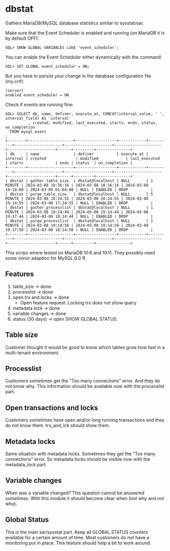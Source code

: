 # dbstat
Gathers MariaDB/MySQL database statistics similar to sysstat/sar.

Make sure that the Event Scheduler is enabled and running (on MariaDB it is by default OFF):

    SQL> SHOW GLOBAL VARIABLES LIKE 'event_scheduler';

You can enable the Event Scheduler either dynamically with the command:

    SQL> SET GLOBAL event_scheduler = ON;

But you have to persist your change in the database configuration file (my.cnf):

    [server]
    enabled event_scheduler = ON

Check if events are running fine:

    SQL> SELECT db, name, definer, execute_at, CONCAT(interval_value, ' ', interval_field) AS 'interval'
              , created, modified, last_executed, starts, ends, status, on_completion
      FROM mysql.event
    ;
    +--------+--------------------+------------------+------------+----------+---------------------+---------------------+---------------------+---------------------+------+---------+---------------+
    | db     | name               | definer          | execute_at | interval | created             | modified            | last_executed       | starts              | ends | status  | on_completion |
    +--------+--------------------+------------------+------------+----------+---------------------+---------------------+---------------------+---------------------+------+---------+---------------+
    | dbstat | gather_table_size  | dbstat@localhost | NULL       | 1 MINUTE | 2024-03-08 18:16:16 | 2024-03-08 18:16:16 | 2024-03-08 19:18:00 | 2024-03-08 01:04:00 | NULL | ENABLED | DROP          |
    | dbstat | purge_table_size   | dbstat@localhost | NULL       | 5 MINUTE | 2024-03-08 18:24:55 | 2024-03-08 18:24:55 | 2024-03-08 19:14:55 | 2024-03-08 17:24:55 | NULL | ENABLED | DROP          |
    | dbstat | gather_processlist | dbstat@localhost | NULL       | 1 MINUTE | 2024-03-08 19:14:44 | 2024-03-08 19:14:44 | 2024-03-08 19:17:44 | 2024-03-08 18:14:44 | NULL | ENABLED | DROP          |
    | dbstat | purge_processlist  | dbstat@localhost | NULL       | 1 MINUTE | 2024-03-08 19:14:50 | 2024-03-08 19:14:50 | 2024-03-08 19:17:50 | 2024-03-08 18:14:50 | NULL | ENABLED | DROP          |
    +--------+--------------------+------------------+------------+----------+---------------------+---------------------+---------------------+---------------------+------+---------+---------------+

This scrips where tested on MariaDB 10.6 and 10.11. They possibly need some minor adaption for MySQL 8.0 ff.

## Features

1. table_size -> done
2. processlist -> done
3. open trx and locks -> done
   * Open feature request: Locking trx does not show query
4. metadata lock -> done
5. variable changes -> done
6. status (30 days) -> open
   SHOW GLOBAL STATUS

## Table size

Customer thought it would be good to know which tables grow how fast in a multi-tenant environment.

## Processlist

Customers sometimes get the "Too many connections" error. And they do not know why. This information should be available now with the processlist part.

## Open transactions and locks

Customers sometimes have open and/or long running transactions and they do not know them. trx_and_lck should show them.

## Metadata locks

Same situation with metadata locks. Sometimes they get the "Too many connections" error. So metadata locks should be visible now with the metadata_lock part.

## Variable changes

When was a variable changed? This question cannot be answered sometimes. With this module it should become clear when (not why and not who).

## Global Status

This is the main sar/sysstat part. Keep all GLOBAL STATUS counters available for a certain amount of time. Most customers do not have a monitoring put in place. This feature should help a bit to work around.
